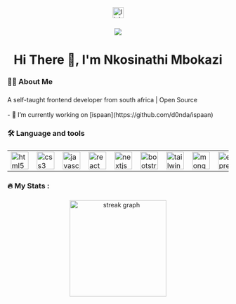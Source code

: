 <div align="center">
  <a href="https://www.linkedin.com/in/nkosinathi-mbokazi-62366a254/" target="_blank">
    <img src="https://img.shields.io/static/v1?message=LinkedIn&logo=linkedin&label=&color=0077B5&logoColor=white&labelColor=&style=for-the-badge" height="25" alt="linkedin logo"  />
  </a>
</div>

###

<div align="center">
  <img src="https://visitor-badge.laobi.icu/badge?page_id=d0nda.d0nda&"  />
</div>

###

<h1 align="center">Hi There 👋, I'm Nkosinathi Mbokazi</h1>

###

<h3 align="left">👩‍💻  About Me</h3>

###

<p align="left">A self-taught frontend developer from south africa | Open Source<br><br>- 🔭 I’m currently working on [ispaan](https://github.com/d0nda/ispaan) <br>

###

<h3 align="left">🛠 Language and tools</h3>

###


<div align="center">
  <table>
  <tr>
    <td valign="top"><img align="left" width="40" height="40" src="https://cdn.jsdelivr.net/gh/devicons/devicon/icons/html5/html5-original.svg" alt="html5 logo"/></td>
    <td valign="top"><img align="left" width="40" height="40" src="https://cdn.jsdelivr.net/gh/devicons/devicon/icons/css3/css3-original.svg"  alt="css3 logo"/></td>
    <td valign="top"><img align="left" width="40" height="40" src="https://cdn.jsdelivr.net/gh/devicons/devicon/icons/javascript/javascript-original.svg" alt="javascript logo"/></td>
    <td valign="top"><img align="left" width="40" height="40" src="https://cdn.jsdelivr.net/gh/devicons/devicon/icons/react/react-original.svg" alt="react logo"/></td>
    <td valign="top"><img align="left" width="40" height="40" src="https://cdn.jsdelivr.net/gh/devicons/devicon/icons/nextjs/nextjs-original.svg" alt="nextjs logo"/></td>
    <td valign="top"><img align="left" width="40" height="40" src="https://cdn.jsdelivr.net/gh/devicons/devicon/icons/bootstrap/bootstrap-original.svg" alt="bootstrap logo"/></td>
    <td valign="top"><img align="left" width="40" height="40" src="https://cdn.jsdelivr.net/gh/devicons/devicon/icons/tailwindcss/tailwindcss-original-wordmark.svg" alt="tailwindcss logo"/></td>
    <td valign="top"><img align="left" width="40" height="40" src="https://cdn.jsdelivr.net/gh/devicons/devicon/icons/mongodb/mongodb-original.svg" alt="mongodb logo"/></td>
    <td valign="top"><img align="left" width="40" height="40" src="https://cdn.jsdelivr.net/gh/devicons/devicon/icons/express/express-original.svg" alt="express logo"/></td>
    <td valign="top"><img align="left" width="40" height="40" src="https://cdn.jsdelivr.net/gh/devicons/devicon/icons/nodejs/nodejs-original.svg" alt="nodejs logo"/></td>
    <td valign="top"><img align="left" width="40" height="40" src="https://cdn.jsdelivr.net/gh/devicons/devicon/icons/git/git-original.svg" alt="git logo"/></td>
    <td valign="top"><img align="left" width="40" height="40" src="https://cdn.jsdelivr.net/gh/devicons/devicon/icons/github/github-original.svg" alt="github logo"/></td>
  </tr>
</table>
</div>


###

<h3 align="left">🔥   My Stats :</h3>

###

<div align="center">
  <img src="https://streak-stats.demolab.com?user=d0nda&locale=en&mode=daily&theme=dark&hide_border=false&border_radius=5&order=3" height="220" alt="streak graph"  />
</div>

###
